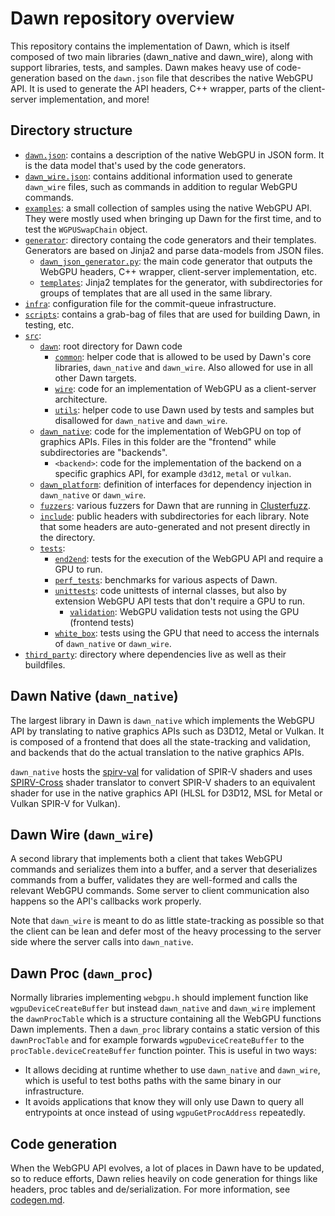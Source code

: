 # Dawn repository overview

This repository contains the implementation of Dawn, which is itself composed of two main libraries (dawn_native and dawn_wire), along with support libraries, tests, and samples. Dawn makes heavy use of code-generation based on the `dawn.json` file that describes the native WebGPU API. It is used to generate the API headers, C++ wrapper, parts of the client-server implementation, and more!

## Directory structure

- [`dawn.json`](../dawn.json): contains a description of the native WebGPU in JSON form. It is the data model that's used by the code generators.
- [`dawn_wire.json`](../dawn_wire.json): contains additional information used to generate `dawn_wire` files, such as commands in addition to regular WebGPU commands.
- [`examples`](../examples): a small collection of samples using the native WebGPU API. They were mostly used when bringing up Dawn for the first time, and to test the `WGPUSwapChain` object.
- [`generator`](../generator): directory containg the code generators and their templates. Generators are based on Jinja2 and parse data-models from JSON files.
    - [`dawn_json_generator.py`](../generator/dawn_json_generator.py): the main code generator that outputs the WebGPU headers, C++ wrapper, client-server implementation, etc.
    - [`templates`](../generator/templates): Jinja2 templates for the generator, with subdirectories for groups of templates that are all used in the same library.
- [`infra`](../infra): configuration file for the commit-queue infrastructure.
- [`scripts`](../scripts): contains a grab-bag of files that are used for building Dawn, in testing, etc.
- [`src`](../src):
  - [`dawn`](../src/dawn): root directory for Dawn code
      - [`common`](../src/dawn/common): helper code that is allowed to be used by Dawn's core libraries, `dawn_native` and `dawn_wire`. Also allowed for use in all other Dawn targets.
      - [`wire`](../src/dawn/wire): code for an implementation of WebGPU as a client-server architecture.
      - [`utils`](../src/dawn/utils): helper code to use Dawn used by tests and samples but disallowed for `dawn_native` and `dawn_wire`.
  - [`dawn_native`](../src/dawn_native): code for the implementation of WebGPU on top of graphics APIs. Files in this folder are the "frontend" while subdirectories are "backends".
      - `<backend>`: code for the implementation of the backend on a specific graphics API, for example `d3d12`, `metal` or `vulkan`.
  - [`dawn_platform`](../src/dawn_platform): definition of interfaces for dependency injection in `dawn_native` or `dawn_wire`.
  - [`fuzzers`](../src/dawn/fuzzers): various fuzzers for Dawn that are running in [Clusterfuzz](https://google.github.io/clusterfuzz/).
  - [`include`](../src/include): public headers with subdirectories for each library. Note that some headers are auto-generated and not present directly in the directory.
  - [`tests`](../src/tests):
    - [`end2end`](../src/tests/end2end): tests for the execution of the WebGPU API and require a GPU to run.
    - [`perf_tests`](../src/tests/perf_tests): benchmarks for various aspects of Dawn.
    - [`unittests`](../src/tests/unittests): code unittests of internal classes, but also by extension WebGPU API tests that don't require a GPU to run.
      - [`validation`](../src/tests/unittests/validation): WebGPU validation tests not using the GPU (frontend tests)
    - [`white_box`](../src/tests/white_box): tests using the GPU that need to access the internals of `dawn_native` or `dawn_wire`.
- [`third_party`](../third_party): directory where dependencies live as well as their buildfiles.

## Dawn Native (`dawn_native`)

The largest library in Dawn is `dawn_native` which implements the WebGPU API by translating to native graphics APIs such as D3D12, Metal or Vulkan. It is composed of a frontend that does all the state-tracking and validation, and backends that do the actual translation to the native graphics APIs.

`dawn_native` hosts the [spirv-val](https://github.com/KhronosGroup/SPIRV-Tools) for validation of SPIR-V shaders and uses [SPIRV-Cross](https://github.com/KhronosGroup/SPIRV-Cross) shader translator to convert SPIR-V shaders to an equivalent shader for use in the native graphics API (HLSL for D3D12, MSL for Metal or Vulkan SPIR-V for Vulkan).

## Dawn Wire (`dawn_wire`)

A second library that implements both a client that takes WebGPU commands and serializes them into a buffer, and a server that deserializes commands from a buffer, validates they are well-formed and calls the relevant WebGPU commands. Some server to client communication also happens so the API's callbacks work properly.

Note that `dawn_wire` is meant to do as little state-tracking as possible so that the client can be lean and defer most of the heavy processing to the server side where the server calls into `dawn_native`.

## Dawn Proc (`dawn_proc`)

Normally libraries implementing `webgpu.h` should implement function like `wgpuDeviceCreateBuffer` but instead `dawn_native` and `dawn_wire` implement the `dawnProcTable` which is a structure containing all the WebGPU functions Dawn implements. Then a `dawn_proc` library contains a static version of this `dawnProcTable` and for example forwards `wgpuDeviceCreateBuffer` to the `procTable.deviceCreateBuffer` function pointer. This is useful in two ways:

 - It allows deciding at runtime whether to use `dawn_native` and `dawn_wire`, which is useful to test boths paths with the same binary in our infrastructure.
 - It avoids applications that know they will only use Dawn to query all entrypoints at once instead of using `wgpuGetProcAddress` repeatedly.

## Code generation

When the WebGPU API evolves, a lot of places in Dawn have to be updated, so to reduce efforts, Dawn relies heavily on code generation for things like headers, proc tables and de/serialization. For more information, see [codegen.md](codegen.md).
